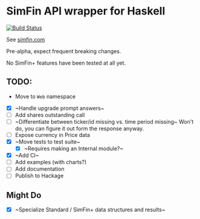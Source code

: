 # SimFin API wrapper for Haskell

[![Build Status](https://img.shields.io/endpoint.svg?url=https%3A%2F%2Factions-badge.atrox.dev%2F414owen%2Fsimfin%2Fbadge&style=flat)](https://actions-badge.atrox.dev/414owen/simfin/goto)

See [simfin.com](https://simfin.com/)

Pre-alpha, expect frequent breaking changes.

No SimFin+ features have been tested at all yet.

## TODO:

* Move to `Web` namespace
* [x] ~Handle upgrade prompt answers~
* [ ] Add shares outstanding call
* [ ] ~Differentiate between ticker/id missing vs. time period missing~
  Won't do, you can figure it out form the response anyway.
* [ ] Expose currency in Price data
* [x] ~Move tests to test suite~
  * [x] ~Requires making an Internal module?~
* [x] ~Add CI~
* [ ] Add examples (with charts?)
* [ ] Add documentation
* [ ] Publish to Hackage

## Might Do

* [x] ~Specialize Standard / SimFin+ data structures and results~

